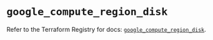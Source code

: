 # `google_compute_region_disk`

Refer to the Terraform Registry for docs: [`google_compute_region_disk`](https://registry.terraform.io/providers/hashicorp/google/5.35.0/docs/resources/compute_region_disk).
